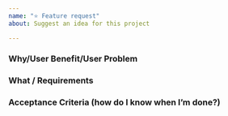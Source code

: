 ```yaml
---
name: "⭐️ Feature request"
about: Suggest an idea for this project

---
```


### Why/User Benefit/User Problem

### What / Requirements

### Acceptance Criteria (how do I know when I’m done?)
